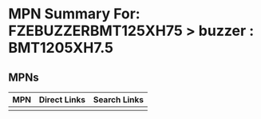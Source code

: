 



# MPN Summary For: FZEBUZZERBMT125XH75 > buzzer : BMT1205XH7.5

## MPNs
  

|MPN|Direct Links|Search Links|
| :--- | :--- | :--- |
||||
